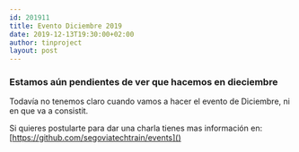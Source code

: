 ```yaml
---
id: 201911
title: Evento Diciembre 2019
date: 2019-12-13T19:30:00+02:00
author: tinproject
layout: post
---
```


### Estamos aún pendientes de ver que hacemos en dieciembre

Todavía no tenemos claro cuando vamos a hacer el evento de Diciembre, ni en que va a consistit.

Si quieres postularte para dar una charla tienes mas información en: [https://github.com/segoviatechtrain/events]() 
